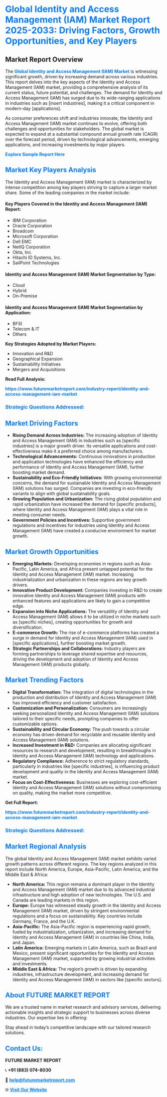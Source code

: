 <h1 style="color: #007BFF;">Global Identity and Access Management (IAM) Market Report 2025-2033: Driving Factors, Growth Opportunities, and Key Players</h1>

<section id="overview">
<h2>Market Report Overview</h2>
<p>The <a href="https://www.futuremarketreport.com/industry-report/identity-and-access-management-iam-market" style="color: #007BFF; text-decoration: none;"><strong>Global Identity and Access Management (IAM) Market</strong></a> is witnessing significant growth, driven by increasing demand across various industries. This report delves into the key aspects of the Identity and Access Management (IAM) market, providing a comprehensive analysis of its current status, future potential, and challenges. The demand for Identity and Access Management (IAM) has surged due to its wide-ranging applications in industries such as [insert industries], making it a critical component in modern-day [applications].</p>
<p>As consumer preferences shift and industries innovate, the Identity and Access Management (IAM) market continues to evolve, offering both challenges and opportunities for stakeholders. The global market is expected to expand at a substantial compound annual growth rate (CAGR) over the forecast period, driven by technological advancements, emerging applications, and increasing investments by major players.</p>
</section>

<section id="overview">
<p><a href="https://www.futuremarketreport.com/request-sample/reportId=42966" style="color: #007BFF; text-decoration: none;"><strong>Explore Sample Report Here</strong></a></p>
</section>

<section id="key-players">
<h2 style="color: #007BFF;">Market Key Players Analysis</h2>
<p>The Identity and Access Management (IAM) market is characterized by intense competition among key players striving to capture a larger market share. Some of the leading companies in the market include:</p>
<h4>Key Players Covered in the Identity and Access Management (IAM) Report:</h4>
<ul><li>IBM Corporation</li><li>Oracle Corporation</li><li>Broadcom</li><li>Microsoft Corporation</li><li>Dell EMC</li><li>NetIQ Corporation</li><li>Okta, Inc.</li><li>Hitachi ID Systems, Inc.</li><li>SailPoint Technologies</li></ul>
<h4>Identity and Access Management (IAM) Market Segmentation by Type:</h4>
<ul><li>Cloud</li><li>Hybrid</li><li>On-Premise</li></ul>

<h4>Identity and Access Management (IAM) Market Segmentation by Application:</h4>
<ul><li>BFSI</li><li>Telecom &amp; IT</li><li>Others</li></ul>
<p><strong>Key Strategies Adopted by Market Players:</strong></p>
<ul>
<li>Innovation and R&D</li>
<li>Geographical Expansion</li>
<li>Sustainability Initiatives</li>
<li>Mergers and Acquisitions</li>
</ul>
</section>

<section>
<p><strong>Read Full Analysis: </strong></p><a href="https://www.futuremarketreport.com/industry-report/identity-and-access-management-iam-market" style="color: #007BFF; text-decoration: none;"><strong>https://www.futuremarketreport.com/industry-report/identity-and-access-management-iam-market</strong></a>
<h3 style="color: #007BFF;">Strategic Questions Addressed:</h3>
</section>

<section id="driving-factors">
<h2 style="color: #007BFF;">Market Driving Factors</h2>
<ul>
<li><strong>Rising Demand Across Industries:</strong> The increasing adoption of Identity and Access Management (IAM) in industries such as [specific industries] is a major growth driver. Its versatile applications and cost-effectiveness make it a preferred choice among manufacturers.</li>
<li><strong>Technological Advancements:</strong> Continuous innovations in production and application technologies have enhanced the efficiency and performance of Identity and Access Management (IAM), further boosting market demand.</li>
<li><strong>Sustainability and Eco-Friendly Initiatives:</strong> With growing environmental concerns, the demand for sustainable Identity and Access Management (IAM) solutions has surged. Companies are investing in eco-friendly variants to align with global sustainability goals.</li>
<li><strong>Growing Population and Urbanization:</strong> The rising global population and rapid urbanization have increased the demand for [specific products], where Identity and Access Management (IAM) plays a vital role in meeting consumer needs.</li>
<li><strong>Government Policies and Incentives:</strong> Supportive government regulations and incentives for industries using Identity and Access Management (IAM) have created a conducive environment for market growth.</li>
</ul>
</section>

<section id="growth-opportunities">
<h2 style="color: #007BFF;">Market Growth Opportunities</h2>
<ul>
<li><strong>Emerging Markets:</strong> Developing economies in regions such as Asia-Pacific, Latin America, and Africa present untapped potential for the Identity and Access Management (IAM) market. Increasing industrialization and urbanization in these regions are key growth drivers.</li>
<li><strong>Innovative Product Development:</strong> Companies investing in R&D to create innovative Identity and Access Management (IAM) products with enhanced features and applications are likely to gain a competitive edge.</li>
<li><strong>Expansion into Niche Applications:</strong> The versatility of Identity and Access Management (IAM) allows it to be utilized in niche markets such as [specific niches], creating opportunities for growth and diversification.</li>
<li><strong>E-commerce Growth:</strong> The rise of e-commerce platforms has created a surge in demand for Identity and Access Management (IAM) used in [specific applications], further boosting market growth.</li>
<li><strong>Strategic Partnerships and Collaborations:</strong> Industry players are forming partnerships to leverage shared expertise and resources, driving the development and adoption of Identity and Access Management (IAM) products globally.</li>
</ul>
</section>

<section id="trending-factors">
<h2 style="color: #007BFF;">Market Trending Factors</h2>
<ul>
<li><strong>Digital Transformation:</strong> The integration of digital technologies in the production and distribution of Identity and Access Management (IAM) has improved efficiency and customer satisfaction.</li>
<li><strong>Customization and Personalization:</strong> Consumers are increasingly seeking personalized Identity and Access Management (IAM) solutions tailored to their specific needs, prompting companies to offer customizable options.</li>
<li><strong>Sustainability and Circular Economy:</strong> The push towards a circular economy has driven demand for recyclable and reusable Identity and Access Management (IAM) solutions.</li>
<li><strong>Increased Investment in R&D:</strong> Companies are allocating significant resources to research and development, resulting in breakthroughs in Identity and Access Management (IAM) technology and applications.</li>
<li><strong>Regulatory Compliance:</strong> Adherence to strict regulatory standards, particularly in industries like [specific industries], is influencing product development and quality in the Identity and Access Management (IAM) market.</li>
<li><strong>Focus on Cost-Effectiveness:</strong> Businesses are exploring cost-efficient Identity and Access Management (IAM) solutions without compromising on quality, making the market more competitive.</li>
</ul>
</section>

<section>
<p><strong>Get Full Report: </strong></p><a href="https://www.futuremarketreport.com/industry-report/identity-and-access-management-iam-market" style="color: #007BFF; text-decoration: none;"><strong>https://www.futuremarketreport.com/industry-report/identity-and-access-management-iam-market</strong></a>
<h3 style="color: #007BFF;">Strategic Questions Addressed:</h3>
</section>


<section id="regional-analysis">
<h2 style="color: #007BFF;">Market Regional Analysis</h2>
<p>The global Identity and Access Management (IAM) market exhibits varied growth patterns across different regions. The key regions analyzed in this report include North America, Europe, Asia-Pacific, Latin America, and the Middle East & Africa:</p>
<ul>
<li><strong>North America:</strong> This region remains a dominant player in the Identity and Access Management (IAM) market due to its advanced industrial infrastructure and high adoption of new technologies. The U.S. and Canada are leading markets in this region.</li>
<li><strong>Europe:</strong> Europe has witnessed steady growth in the Identity and Access Management (IAM) market, driven by stringent environmental regulations and a focus on sustainability. Key countries include Germany, France, and the U.K.</li>
<li><strong>Asia-Pacific:</strong> The Asia-Pacific region is experiencing rapid growth, fueled by industrialization, urbanization, and increasing demand for Identity and Access Management (IAM) in countries like China, India, and Japan.</li>
<li><strong>Latin America:</strong> Emerging markets in Latin America, such as Brazil and Mexico, present significant opportunities for the Identity and Access Management (IAM) market, supported by growing industrial activities and investments.</li>
<li><strong>Middle East & Africa:</strong> The region’s growth is driven by expanding industries, infrastructure development, and increasing demand for Identity and Access Management (IAM) in sectors like [specific sectors].</li>
</ul>
</section>

<footer>
<h2 style="color: #007BFF;">About FUTURE MARKET REPORT</h2>
<p>We are a trusted name in market research and advisory services, delivering actionable insights and strategic support to businesses across diverse industries. Our expertise lies in offering:</p>

<p>Stay ahead in today’s competitive landscape with our tailored research solutions.</p>

<h2 style="color: #007BFF;">Contact Us:</h2>
<p><strong>FUTURE MARKET REPORT</strong></p>
<p>📞 <strong>+91 (883) 074-8030</strong></p>
<p>📧 <strong><a href="mailto:help@futuremarketreport.com" style="color: #007BFF;">help@futuremarketreport.com</a></strong></p>
<p>🌐 <strong><a href="https://www.futuremarketreport.com/" style="color: #007BFF;">Visit Our Website</a></strong></p>
</footer>